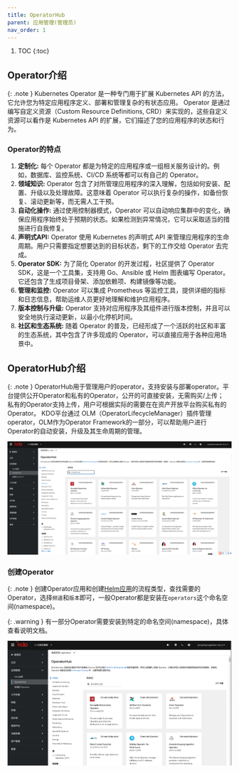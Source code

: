 ```yaml
---
title: OperatorHub
parent: 应用管理(管理员)
nav_order: 1
---
```


1. TOC
{:toc}

## Operator介绍

{: .note }
Kubernetes Operator 是一种专门用于扩展 Kubernetes API 的方法，它允许您为特定应用程序定义、部署和管理复杂的有状态应用。
Operator 是通过编写自定义资源（Custom Resource Definitions, CRD）来实现的，这些自定义资源可以看作是 Kubernetes API 的扩展，它们描述了您的应用程序的状态和行为。


### Operator的特点
1. **定制化:** 每个 Operator 都是为特定的应用程序或一组相关服务设计的。例如，数据库、监控系统、CI/CD 系统等都可以有自己的 Operator。
2. **领域知识:** Operator 包含了对所管理应用程序的深入理解，包括如何安装、配置、升级以及处理故障。这意味着 Operator 可以执行复杂的操作，如备份恢复、滚动更新等，而无需人工干预。
3. **自动化操作:** 通过使用控制器模式，Operator 可以自动响应集群中的变化，确保应用程序始终处于预期的状态。如果检测到异常情况，它可以采取适当的措施进行自我修复。
4. **声明式API:** Operator 使用 Kubernetes 的声明式 API 来管理应用程序的生命周期。用户只需要指定想要达到的目标状态，剩下的工作交给 Operator 去完成。
5. **Operator SDK:** 为了简化 Operator 的开发过程，社区提供了 Operator SDK，这是一个工具集，支持用 Go、Ansible 或 Helm 图表编写 Operator。它还包含了生成项目骨架、添加依赖项、构建镜像等功能。
6. **管理和监控:** Operator 可以集成 Prometheus 等监控工具，提供详细的指标和日志信息，帮助运维人员更好地理解和维护应用程序。
7. **版本控制与升级:** Operator 支持对应用程序及其组件进行版本控制，并且可以安全地执行滚动更新，以最小化停机时间。
8. **社区和生态系统:** 随着 Operator 的普及，已经形成了一个活跃的社区和丰富的生态系统，其中包含了许多现成的 Operator，可以直接应用于各种应用场景中。

## OperatorHub介绍

{: .note }
OperatorHub用于管理用户的operator，支持安装与部署operator。平台提供公开Operator和私有的Operator，公开的可直接安装，无需购买/上传； 私有的Operator支持上传，用户可根据实际的需要在在资产开放平台购买私有的Operator。
KDO平台通过 OLM（OperatorLifecycleManager）插件管理 operator，OLM作为Operator Framework的一部分，可以帮助用户进行Operator的自动安装，升级及其生命周期的管理。

![operator-hub.png](imgs/operator-hub.png)

### 创建Operator

{: .note }
创建Operator应用和创建[Helm应用](../../../dev/applications/helm)的流程类型，查找需要的Operator，选择`频道`和`版本`即可，一般Operator都是安装在`operators`这个命名空间(namespace)。

{: .warning }
有一部分Operator需要安装到特定的命名空间(namespace)，具体查看说明文档。

![install-operator.gif](imgs/install-operator.gif)

